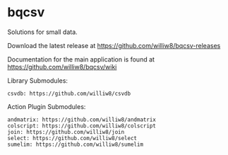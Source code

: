 # bqcsv

Solutions for small data.

Download the latest release at https://github.com/williw8/bqcsv-releases

Documentation for the main application is found at https://github.com/williw8/bqcsv/wiki

Library Submodules:

    csvdb: https://github.com/williw8/csvdb
   

Action Plugin Submodules:

    andmatrix: https://github.com/williw8/andmatrix 
    colscript: https://github.com/williw8/colscript 
    join: https://github.com/williw8/join 
    select: https://github.com/williw8/select 
    sumelim: https://github.com/williw8/sumelim 
